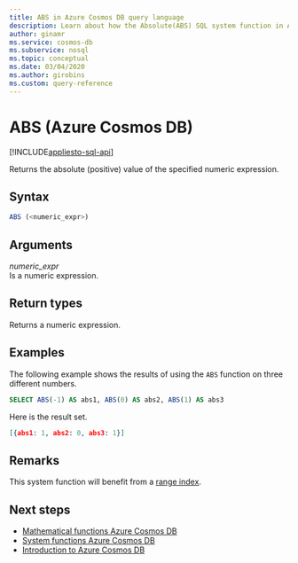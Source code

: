 ```yaml
---
title: ABS in Azure Cosmos DB query language
description: Learn about how the Absolute(ABS) SQL system function in Azure Cosmos DB returns the positive value of the specified numeric expression
author: ginamr
ms.service: cosmos-db
ms.subservice: nosql
ms.topic: conceptual
ms.date: 03/04/2020
ms.author: girobins
ms.custom: query-reference
---
```

# ABS (Azure Cosmos DB)
[!INCLUDE[appliesto-sql-api](../includes/appliesto-sql-api.md)]

 Returns the absolute (positive) value of the specified numeric expression.  
  
## Syntax
  
```sql
ABS (<numeric_expr>)  
```  
  
## Arguments
  
*numeric_expr*  
   Is a numeric expression.  
  
## Return types
  
  Returns a numeric expression.  
  
## Examples
  
  The following example shows the results of using the `ABS` function on three different numbers.  
  
```sql
SELECT ABS(-1) AS abs1, ABS(0) AS abs2, ABS(1) AS abs3 
```  
  
 Here is the result set.  
  
```json
[{abs1: 1, abs2: 0, abs3: 1}]  
```

## Remarks

This system function will benefit from a [range index](../index-policy.md#includeexclude-strategy).

## Next steps

- [Mathematical functions Azure Cosmos DB](sql-query-mathematical-functions.md)
- [System functions Azure Cosmos DB](sql-query-system-functions.md)
- [Introduction to Azure Cosmos DB](../introduction.md)
